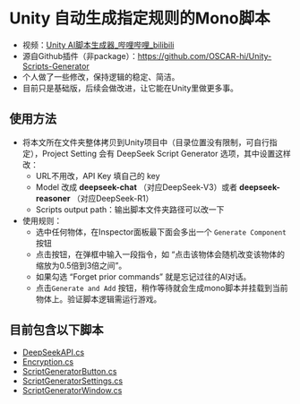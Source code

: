 # Unity 自动生成指定规则的Mono脚本

- 视频：[Unity AI脚本生成器_哔哩哔哩_bilibili](https://www.bilibili.com/video/BV1ftZJYBEqH)
- 源自Github插件（非package）：https://github.com/OSCAR-hi/Unity-Scripts-Generator
- 个人做了一些修改，保持逻辑的稳定、简洁。
- 目前只是基础版，后续会做改进，让它能在Unity里做更多事。

## 使用方法

- 将本文所在文件夹整体拷贝到Unity项目中（目录位置没有限制，可自行指定），Project Setting 会有 DeepSeek Script Generator 选项，其中设置这样改：
  - URL不用改，API Key 填自己的 key
  - Model 改成 **deepseek-chat** （对应DeepSeek-V3）或者 **deepseek-reasoner** （对应DeepSeek-R1）
  - Scripts output path：输出脚本文件夹路径可以改一下
- 使用规则：
  - 选中任何物体，在Inspector面板最下面会多出一个 `Generate Component` 按钮
  - 点击按钮，在弹框中输入一段指令，如 “点击该物体会随机改变该物体的缩放为0.5倍到3倍之间”。
  - 如果勾选 “Forget prior commands” 就是忘记过往的AI对话。
  - 点击`Generate and Add` 按钮，稍作等待就会生成mono脚本并挂载到当前物体上。验证脚本逻辑需运行游戏。

## 目前包含以下脚本

- [DeepSeekAPI.cs](./Editor/DeepSeekAPI.cs)
- [Encryption.cs](./Editor/Encryption.cs)
- [ScriptGeneratorButton.cs](./Editor/ScriptGeneratorButton.cs)
- [ScriptGeneratorSettings.cs](./Editor/ScriptGeneratorSettings.cs)
- [ScriptGeneratorWindow.cs](./Editor/ScriptGeneratorWindow.cs)
